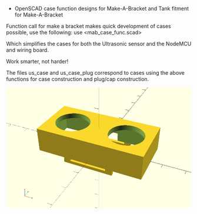 - OpenSCAD case function designs for Make-A-Bracket and Tank fitment for Make-A-Bracket

Function call for make a bracket makes quick development of cases possible, use the following:
use <mab_case_func.scad>

Which simplifies the cases for both the Ultrasonic sensor and the NodeMCU and wiring board.

Work smarter, not harder!

The files us_case and us_case_plug correspond to cases using the above functions for case construction and plug/cap construction.

![OpenSCAD Ultrasonics case](./us_case.png)

